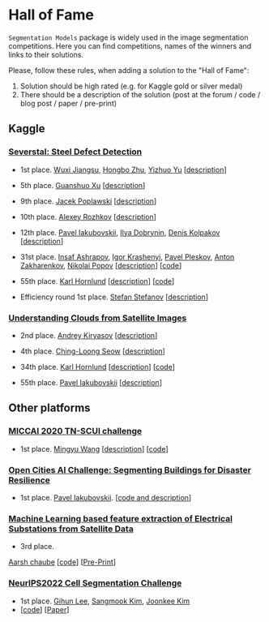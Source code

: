 # Hall of Fame

`Segmentation Models` package is widely used in the image segmentation competitions.
Here you can find competitions, names of the winners and links to their solutions.

Please, follow these rules, when adding a solution to the "Hall of Fame":

1. Solution should be high rated (e.g. for Kaggle gold or silver medal)
2. There should be a description of the solution (post at the forum / code / blog post / paper / pre-print)


## Kaggle

### [Severstal: Steel Defect Detection](https://www.kaggle.com/c/severstal-steel-defect-detection)

- 1st place.
[Wuxi Jiangsu](https://www.kaggle.com/rguo97),
[Hongbo Zhu](https://www.kaggle.com/zhuhongbo),
[Yizhuo Yu](https://www.kaggle.com/paffpaffyu)
[[description](https://www.kaggle.com/c/severstal-steel-defect-detection/discussion/114254#latest-675874)]

- 5th place.
[Guanshuo Xu](https://www.kaggle.com/wowfattie)
[[description](https://www.kaggle.com/c/severstal-steel-defect-detection/discussion/117208#latest-675385)]

- 9th place.
[Jacek Poplawski](https://www.linkedin.com/in/jacekpoplawski/)
[[description](https://www.kaggle.com/c/severstal-steel-defect-detection/discussion/114297#latest-660842)]

- 10th place.
[Alexey Rozhkov](https://www.linkedin.com/in/alexisrozhkov)
[[description](https://www.kaggle.com/c/severstal-steel-defect-detection/discussion/114465#latest-659615)]

- 12th place.
[Pavel Iakubovskii](https://www.linkedin.com/in/pavel-iakubovskii/),
[Ilya Dobrynin](https://www.linkedin.com/in/ilya-dobrynin-79a89b106/),
[Denis Kolpakov](https://www.linkedin.com/in/denis-kolpakov-ab3137197/)
[[description](https://www.kaggle.com/c/severstal-steel-defect-detection/discussion/114309#latest-661404)]

- 31st place.
[Insaf Ashrapov](https://www.linkedin.com/in/iashrapov/),
[Igor Krashenyi](https://www.linkedin.com/in/igor-krashenyi-38b89b98),
[Pavel Pleskov](https://www.linkedin.com/in/ppleskov),
[Anton Zakharenkov](https://www.linkedin.com/in/anton-zakharenkov/),
[Nikolai Popov](https://www.linkedin.com/in/nikolai-popov-b2157370/)
[[description](https://www.kaggle.com/c/severstal-steel-defect-detection/discussion/114383#latest-658438)]
[[code](https://github.com/Diyago/Severstal-Steel-Defect-Detection)]

- 55th place.
[Karl Hornlund](https://www.linkedin.com/in/karl-hornlund/)
[[description](https://www.kaggle.com/c/severstal-steel-defect-detection/discussion/114410#latest-672682)]
[[code](https://github.com/khornlund/severstal-steel-defect-detection)]

- Efficiency round 1st place.
[Stefan Stefanov](https://www.linkedin.com/in/stefan-stefanov-63a77b1)
[[description](https://www.kaggle.com/c/severstal-steel-defect-detection/discussion/117486#latest-674229)]


### [Understanding Clouds from Satellite Images](https://www.kaggle.com/c/understanding_cloud_organization)

- 2nd place.
[Andrey Kiryasov](https://www.kaggle.com/ekydna)
[[description](https://www.kaggle.com/c/understanding_cloud_organization/discussion/118255#latest-678189)]

- 4th place.
[Ching-Loong Seow](https://www.linkedin.com/in/clseow/)
[[description](https://www.kaggle.com/c/understanding_cloud_organization/discussion/118016#latest-677333)]

- 34th place.
[Karl Hornlund](https://www.linkedin.com/in/karl-hornlund/)
[[description](https://www.kaggle.com/c/understanding_cloud_organization/discussion/118250#latest-678176)]
[[code](https://github.com/khornlund/understanding-cloud-organization)]

- 55th place.
[Pavel Iakubovskii](https://www.linkedin.com/in/pavel-iakubovskii/)
[[description](https://www.kaggle.com/c/understanding_cloud_organization/discussion/118019#latest-678626)]

## Other platforms

### [MICCAI 2020 TN-SCUI challenge](https://tn-scui2020.grand-challenge.org/Home/)
- 1st place.
[Mingyu Wang](https://github.com/WAMAWAMA)
[[description](https://github.com/WAMAWAMA/TNSCUI2020-Seg-Rank1st)]
[[code](https://github.com/WAMAWAMA/TNSCUI2020-Seg-Rank1st)]

### [Open Cities AI Challenge: Segmenting Buildings for Disaster Resilience](https://www.drivendata.org/competitions/60/building-segmentation-disaster-resilience/)
 - 1st place.
[Pavel Iakubovskii](https://www.linkedin.com/in/pavel-iakubovskii/).
[[code and description](https://github.com/qubvel/open-cities-challenge)]

### [Machine Learning based feature extraction of Electrical Substations from Satellite Data ](https://competitions.codalab.org/competitions/32132#learn_the_details)

- 3rd place.

[Aarsh chaube](https://github.com/Aarsh2001)
[[code](https://github.com/Aarsh2001/ML_Challenge_NRSC)]
[[Pre-Print](https://github.com/Aarsh2001/ML_Challenge_NRSC/blob/main/3rd%20Rank%20Submission.pdf)]

### [NeurIPS2022 Cell Segmentation Challenge](https://neurips22-cellseg.grand-challenge.org/)

- 1st place. [Gihun Lee](https://github.com/Lee-Gihun), [Sangmook Kim](https://github.com/ElvinKim), [Joonkee Kim](https://github.com/joonkeekim)
- [[code](https://github.com/Lee-Gihun/MEDIAR)]
[[Paper](https://arxiv.org/abs/2212.03465)]
